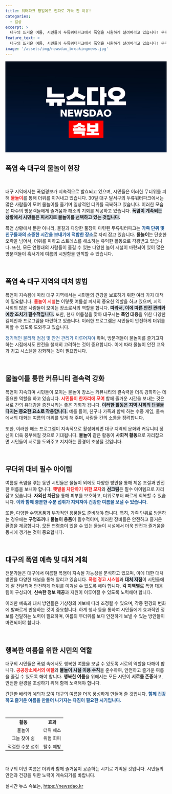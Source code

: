 ```yaml
---
title: 워터파크 평일에도 인파로 가득 찬 이유!
categories:
  - 일상
excerpt: >
  대구의 뜨거운 여름, 시민들이 두류워터파크에서 폭염을 시원하게 날려버리고 있습니다! 무더위를 잊게 하는 즐거운 물놀이 현장을 확인하세요!
feature_text: >
  대구의 뜨거운 여름, 시민들이 두류워터파크에서 폭염을 시원하게 날려버리고 있습니다! 무더위를 잊게 하는 즐거운 물놀이 현장을 확인하세요!
image: '/assets/img/newsdao_breakingnews.jpg'
---
```


<p><img src="/assets/img/newsdao_breakingnews.jpg" alt="ranknews 속보" /></p>

<h2 data-ke-size="size26">폭염 속 대구의 물놀이 현장</h2>

<p data-ke-size="size16">&nbsp;</p>

<p>대구 지역에서는 폭염경보가 지속적으로 발효되고 있으며, 시민들은 이러한 무더위를 피해 <b><span style="color: #ee2323;">물놀이</span></b>를 통해 더위를 이겨내고 있습니다. 30일 대구 달서구의 두류워터파크에서는 많은 사람들이 모여 물놀이를 즐기며 일상적인 더위를 극복하고 있습니다. 이러한 모습은 다수의 방문객들에게 즐거움과 해소의 기회를 제공하고 있습니다. <b><span style="background-color: #21538527;">폭염이 계속되는 상황에서 시민들은 피서지로 물놀이를 선택하고 있는 것입니다.</span></b></p>

<p>폭염 상황에서 뿐만 아니라, 물길과 다양한 풀장이 마련된 두류워터파크는 <b><span style="color: #1a5490;">가족 단위 및 친구들과의 소중한 시간을 보내기에 적합한 장소</span></b>로 자리 잡고 있습니다. <b>물놀이</b>는 단순한 오락을 넘어서, 더위를 피하고 스트레스를 해소하는 유익한 활동으로 각광받고 있습니다. 또한, 모든 연령대의 사람들이 즐길 수 있는 다양한 놀이 시설이 마련되어 있어 많은 방문객들이 혹서기에 여름의 시원함을 만끽할 수 있습니다. </p>

<p data-ke-size="size16">&nbsp;</p>

<h2 data-ke-size="size26">폭염 속 대구 지역의 대처 방법</h2>

<p>폭염이 지속됨에 따라 대구 지역에서는 시민들의 건강을 보호하기 위한 여러 가지 대책이 필요합니다. <b><span style="color: #ee2323;">물놀이 시설</span></b>는 이렇듯 여름철 피서의 중요한 역할을 하고 있으며, 지역 사회의 많은 사람들이 모이는 장소로서의 역할을 합니다. <b><span style="background-color: #21538527;">따라서, 이에 따른 안전 관리와 예방 조치가 필수적입니다.</span></b> 또한, 현재 여름철을 맞아 대구시는 <b>폭염 대응</b>을 위한 다양한 캠페인과 프로그램을 마련하고 있습니다. 이러한 프로그램은 시민들이 안전하게 더위를 피할 수 있도록 도와주고 있습니다.</p>

<p><span style="color: #1a5490;">정기적인 물리적 점검 및 안전 관리가 이루어져야</span> 하며, 방문객들이 물놀이를 즐기고자 하는 시점에서도 안전을 철저히 고려하는 것이 중요합니다. 이에 따라 물놀이 안전 교육과 경고 시스템을 강화하는 것이 필요합니다.</p>

<p data-ke-size="size16">&nbsp;</p>

<h2 data-ke-size="size26">물놀이를 통한 커뮤니티 결속력 강화</h2>

<p>폭염이 지속되며 시민들이 모이는 물놀이 장소는 커뮤니티의 결속력을 더욱 강화하는 데 중요한 역할을 하고 있습니다. <b><span style="color: #ee2323;">시민들이 한자리에 모여</span></b> 함께 즐거운 시간을 보내는 것은 서로 간의 유대감을 증진시키는 좋은 기회가 됩니다. <b><span style="background-color: #21538527;">이러한 활동은 지역 사회의 단결을 다지는 중요한 요소로 작용합니다.</span></b> 예를 들어, 친구나 가족과 함께 하는 수중 게임, 물속에서의 대화는 여름의 더위를 잊게 해 주며, 사람들 간의 소통을 장려합니다.</p>

<p>또한, 이러한 해소 프로그램이 지속적으로 활성화되면 대구 지역의 문화와 커뮤니티 정신이 더욱 풍부해질 것으로 기대됩니다. <b>물놀이</b> 같은 활동이 <b>사회적 활동</b>으로 자리잡으면 시민들이 서로를 도와주고 지지하는 환경이 조성될 것입니다.</p>

<p data-ke-size="size16">&nbsp;</p>

<h2 data-ke-size="size26">무더위 대비 필수 아이템</h2>

<p>여름철 폭염을 겪는 동안 시민들은 물놀이 외에도 다양한 방안을 통해 체온 조절과 안전한 여름을 보내야 합니다. <b><span style="color: #ee2323;">햇볕을 차단하기 위한 모자</span></b>와 <b><span style="background-color: #21538527;">선크림</span></b>은 필수 아이템으로 자리잡고 있습니다. <b>자외선 차단</b>을 통해 피부를 보호하고, 더위로부터 빠르게 회복할 수 있습니다. <b><span style="color: #1a5490;">이와 함께 충분한 수분 섭취가 지켜져야 건강한 여름을 보낼 수 있습니다.</span></b></p>

<p>또한, 다양한 수영용품과 부가적인 용품들도 준비해야 합니다. 특히, 가족 단위로 방문하는 경우에는 <b>구명조끼</b>나 <b>물놀이 용품</b>이 필수적이며, 이러한 장비들은 안전하고 즐거운 환경을 제공합니다. 모든 연령층이 있을 수 있는 물놀이 시설에서 더욱 안전과 즐거움을 동시에 챙기는 것이 중요합니다. </p>

<p data-ke-size="size16">&nbsp;</p>

<h2 data-ke-size="size26">대구의 폭염 예측 및 대처 계획</h2>

<p>전문가들은 대구에서 여름철 폭염이 지속될 가능성을 분석하고 있으며, 이에 대한 대처 방안을 다양한 채널을 통해 알리고 있습니다. <b><span style="color: #ee2323;">폭염 경고 시스템</span></b>과 <b><span style="background-color: #21538527;">대처 지침</span></b>이 시민들에게 잘 전달되어 안전하게 더위를 이겨낼 수 있도록 해야 합니다. <b>각 지역별로</b> 폭염 대응팀이 구성되어, <b>신속한 정보 제공</b>과 지원이 이루어질 수 있도록 노력해야 합니다.</p>

<p>이러한 예측과 대처 방안들은 기상청의 예보에 따라 조정될 수 있으며, 각종 환경의 변화에 발빠르게 반응하는 것이 중요합니다. 하계 행사 등을 통하여 시민들에게 효과적인 정보를 전달하는 노력이 필요하며, 여름의 무더위를 보다 안전하게 보낼 수 있는 방안들이 마련되어야 합니다.</p>

<p data-ke-size="size16">&nbsp;</p>

<h2 data-ke-size="size26">행복한 여름을 위한 시민의 역할</h2>

<p>대구의 시민들은 폭염 속에서도 행복한 여름을 보낼 수 있도록 서로의 역할을 다해야 합니다. <b><span style="color: #ee2323;">공공장소에서의 예절</span></b>와 <b><span style="background-color: #21538527;">물놀이 시설 이용 수칙</span></b>을 준수하여, 안전하고 즐거운 여름을 즐길 수 있도록 해야 합니다. <b>행복한 여름</b>을 위해서는 모든 시민이 <b>서로를 존중</b>하고, 안전한 환경을 조성하기 위해 함께 노력해야 합니다.</p>

<p>간단한 배려와 예의가 모여 대구의 여름을 더욱 풍성하게 만들어 줄 것입니다. <b><span style="color: #1a5490;">함께 건강하고 즐거운 여름을 만들어 나가자는 다짐이 필요한 시기입니다.</span></b></p>

<p data-ke-size="size16">&nbsp;</p>

<!-- Table 예시 -->

<table style="width: 100%; border-collapse: collapse;">
    <tr>
        <td style="text-align: center; height: 17px;"><b>활동</b></td>
        <td style="text-align: center; height: 17px;"><b>효과</b></td>
    </tr>
    <tr>
        <td style="text-align: center; height: 17px;">물놀이</td>
        <td style="text-align: center; height: 17px;">더위 해소</td>
    </tr>
    <tr>
        <td style="text-align: center; height: 17px;">그늘 찾아 쉼</td>
        <td style="text-align: center; height: 17px;">위험 회피</td>
    </tr>
    <tr>
        <td style="text-align: center; height: 17px;">적절한 수분 섭취</td>
        <td style="text-align: center; height: 17px;">탈수 예방</td>
    </tr>
</table>

<p data-ke-size="size16">&nbsp;</p>

<p>대구의 이번 여름은 더위와 함께 즐거움이 공존하는 시기로 기억될 것입니다. 시민들의 안전과 건강을 위한 노력이 계속되기를 바랍니다.</p>
실시간 뉴스 속보는, <a href="https://newsdao.kr" rel="dofollow">https://newsdao.kr</a>


